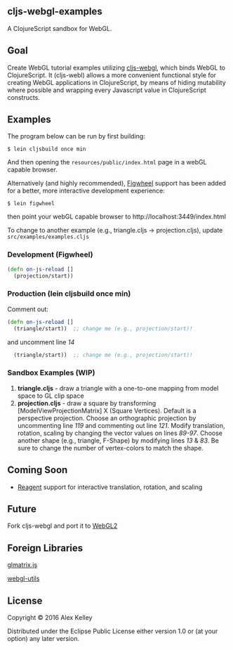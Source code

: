 cljs-webgl-examples
----
A ClojureScript sandbox for WebGL.

Goal
----
Create WebGL tutorial examples utilizing [cljs-webgl](https://github.com/asakeron/cljs-webgl), which binds WebGL to ClojureScript. It (cljs-webl) allows a more convenient functional style for creating WebGL applications in ClojureScript, by means of hiding mutability where possible and wrapping every Javascript value in ClojureScript constructs.

Examples
----
The program below can be run by first building:

    $ lein cljsbuild once min

And then opening the `resources/public/index.html` page in a webGL capable browser.

Alternatively (and highly recommended), [Figwheel](https://github.com/bhauman/lein-figwheel) support has been added for a
better, more interactive development experience:

    $ lein figwheel

then point your webGL capable browser to http://localhost:3449/index.html


To change to another example (e.g., triangle.cljs -> projection.cljs), update `src/examples/examples.cljs`

### Development (Figwheel)

  ```clojure
  (defn on-js-reload []
    (projection/start))
  ```

### Production (lein cljsbuild once min)
Comment out:
  ```clojure
  (defn on-js-reload []
    (triangle/start))  ;; change me (e.g., projection/start)!
  ```
and uncomment line *14*
  ```clojure
    (triangle/start))  ;; change me (e.g., projection/start)!
  ```

### Sandbox Examples (WIP)
1. **triangle.cljs**   - draw a triangle with a one-to-one mapping from model space to GL clip space
2. **projection.cljs** - draw a square by transforming [ModelViewProjectionMatrix] X (Square Vertices). Default is a perspective projection.  Choose an orthographic projection by uncommenting line *119* and commenting out line *121*.
Modify translation, rotation, scaling by changing the vector values on lines *89-97*.  Choose another shape (e.g., triangle, F-Shape) by
modifying lines *13* & *83*.  Be sure to change the number of vertex-colors to match the shape.

Coming Soon
----
* [Reagent](https://reagent-project.github.io/) support for interactive translation, rotation, and scaling

Future
----
Fork cljs-webgl and port it to [WebGL2](https://www.khronos.org/registry/webgl/specs/latest/2.0/)

Foreign Libraries
---
[glmatrix.js](http://glmatrix.net/)

[webgl-utils](https://www.khronos.org/registry/webgl/sdk/demos/common/webgl-utils.js)

## License

Copyright © 2016 Alex Kelley

Distributed under the Eclipse Public License either version 1.0 or (at your option) any later version.
